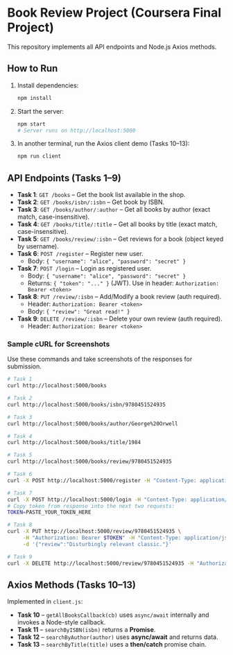 # Book Review Project (Coursera Final Project)

This repository implements all API endpoints and Node.js Axios methods.

## How to Run

1. Install dependencies:
   ```bash
   npm install
   ```
2. Start the server:
   ```bash
   npm start
   # Server runs on http://localhost:5000
   ```
3. In another terminal, run the Axios client demo (Tasks 10–13):
   ```bash
   npm run client
   ```

## API Endpoints (Tasks 1–9)

- **Task 1**: `GET /books` – Get the book list available in the shop.
- **Task 2**: `GET /books/isbn/:isbn` – Get book by ISBN.
- **Task 3**: `GET /books/author/:author` – Get all books by author (exact match, case-insensitive).
- **Task 4**: `GET /books/title/:title` – Get all books by title (exact match, case-insensitive).
- **Task 5**: `GET /books/review/:isbn` – Get reviews for a book (object keyed by username).
- **Task 6**: `POST /register` – Register new user.
  - Body: `{ "username": "alice", "password": "secret" }`
- **Task 7**: `POST /login` – Login as registered user.
  - Body: `{ "username": "alice", "password": "secret" }`
  - Returns: `{ "token": "..." }` (JWT). Use in header: `Authorization: Bearer <token>`
- **Task 8**: `PUT /review/:isbn` – Add/Modify a book review (auth required).
  - Header: `Authorization: Bearer <token>`
  - Body: `{ "review": "Great read!" }`
- **Task 9**: `DELETE /review/:isbn` – Delete your own review (auth required).
  - Header: `Authorization: Bearer <token>`

### Sample cURL for Screenshots

Use these commands and take screenshots of the responses for submission.

```bash
# Task 1
curl http://localhost:5000/books

# Task 2
curl http://localhost:5000/books/isbn/9780451524935

# Task 3
curl http://localhost:5000/books/author/George%20Orwell

# Task 4
curl http://localhost:5000/books/title/1984

# Task 5
curl http://localhost:5000/books/review/9780451524935

# Task 6
curl -X POST http://localhost:5000/register -H "Content-Type: application/json" -d '{"username":"alice","password":"secret"}'

# Task 7
curl -X POST http://localhost:5000/login -H "Content-Type: application/json" -d '{"username":"alice","password":"secret"}'
# Copy token from response into the next two requests:
TOKEN=PASTE_YOUR_TOKEN_HERE

# Task 8
curl -X PUT http://localhost:5000/review/9780451524935 \
     -H "Authorization: Bearer $TOKEN" -H "Content-Type: application/json" \
     -d '{"review":"Disturbingly relevant classic."}'

# Task 9
curl -X DELETE http://localhost:5000/review/9780451524935 -H "Authorization: Bearer $TOKEN"
```

## Axios Methods (Tasks 10–13)

Implemented in `client.js`:

- **Task 10** – `getAllBooksCallback(cb)` uses `async/await` internally and invokes a Node-style callback.
- **Task 11** – `searchByISBN(isbn)` returns a **Promise**.
- **Task 12** – `searchByAuthor(author)` uses **async/await** and returns data.
- **Task 13** – `searchByTitle(title)` uses a **then/catch** promise chain.
